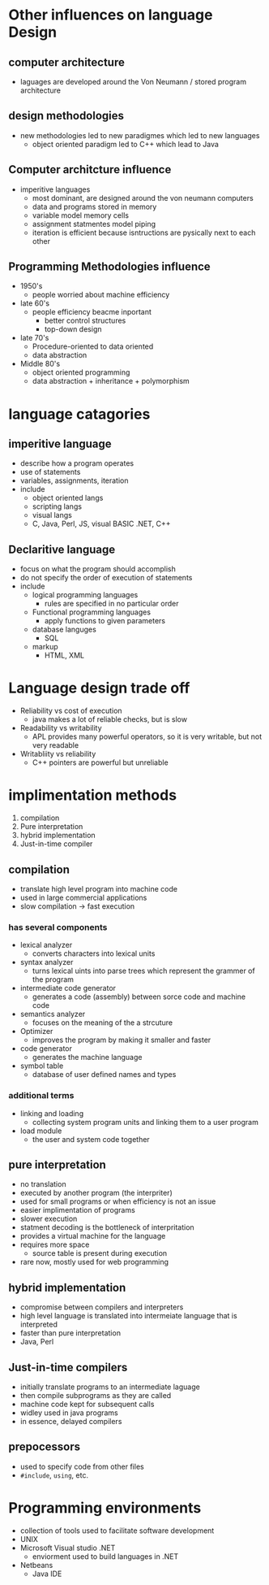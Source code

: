 # Other influences on language Design

## computer architecture 
- laguages are developed around the Von Neumann / stored program architecture 

## design methodologies 
- new methodologies led to new paradigmes which led to new languages
    - object oriented paradigm led to C++ which lead to Java

## Computer architcture influence 
- imperitive languages 
    - most dominant, are designed around the von neumann computers
    - data and programs stored in memory 
    - variable model memory cells 
    - assignment statmentes model piping
    - iteration is efficient because isntructions are pysically next to each other

## Programming Methodologies influence 
- 1950's 
    - people worried about machine efficiency 
- late 60's 
    - people efficiency beacme inportant 
        - better control structures 
        - top-down design 
- late 70's 
    - Procedure-oriented to data oriented 
    - data abstraction 
- Middle 80's 
    - object oriented programming 
    - data abstraction + inheritance + polymorphism 

# language catagories

## imperitive language
- describe how a program operates 
- use of statements 
- variables, assignments, iteration
- include 
    - object oriented langs
    - scripting langs
    - visual langs
    - C, Java, Perl, JS, visual BASIC .NET, C++

## Declaritive language 
- focus on what the program should accomplish 
- do not specify the order of execution of statements 
- include 
    - logical programming languages 
        - rules are specified in no particular order
    - Functional programming languages 
        - apply functions to given parameters 
    - database languges 
        - SQL
    - markup   
        - HTML, XML

# Language design trade off
- Reliability vs cost of execution
    - java makes a lot of reliable checks, but is slow 
- Readability vs writability 
    - APL provides many powerful operators, so it is very writable, but not very readable 
- Writabliity vs reliability 
    - C++ pointers are powerful but unreliable 

# implimentation methods 

1. compilation
2. Pure interpretation 
3. hybrid implementation 
4. Just-in-time compiler

## compilation 
- translate high level program into machine code 
- used in large commercial applications 
- slow compilation -> fast execution 

### has several components
- lexical analyzer 
    - converts characters into lexical units 
- syntax analyzer 
    - turns lexical uints into parse trees which represent the grammer of the program 
- intermediate code generator 
    - generates a code (assembly) between sorce code and machine code 
- semantics analyzer 
    - focuses on the meaning of the a strcuture 
- Optimizer
    - improves the program by making it smaller and faster 
- code generator 
    - generates the machine language 
- symbol table 
    - database of user defined names and types 

### additional terms
- linking and loading 
    - collecting system program units and linking them to a user program 
- load module 
    - the user and system code together 

## pure interpretation
- no translation
- executed by another program (the interpriter)
- used for small programs or when efficiency is not an issue 
- easier implimentation of programs 
- slower execution 
- statment decoding is the bottleneck of interpritation 
- provides a virtual machine for the language 
- requires more space 
    - source table is present during execution 
- rare now, mostly used for web programming 

## hybrid implementation 
- compromise between compilers and interpreters 
- high level language is translated into intermeiate language that is interpreted 
- faster than pure interpretation 
- Java, Perl

## Just-in-time compilers 
- initially translate programs to an intermediate laguage 
- then compile subprograms as they are called 
- machine code kept for subsequent calls 
- widley used in java programs
- in essence, delayed compilers 

## prepocessors 
- used to specify code from other files 
- `#include`, `using`, etc.

# Programming environments 
- collection of tools used to facilitate software development
- UNIX 
- Microsoft Visual studio .NET
    - enviorment used to build languages in .NET
- Netbeans 
    - Java IDE
